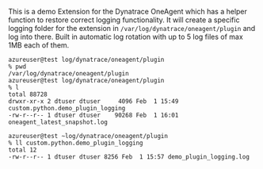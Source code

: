 This is a demo Extension for the Dynatrace OneAgent which has a helper function to restore correct logging functionality. It will create a specific logging folder for the extension in `/var/log/dynatrace/oneagent/plugin` and log into there. Built in automatic log rotation with up to 5 log files of max 1MB each of them.

```
azureuser@test log/dynatrace/oneagent/plugin
% pwd
/var/log/dynatrace/oneagent/plugin
azureuser@test log/dynatrace/oneagent/plugin
% l
total 88728
drwxr-xr-x 2 dtuser dtuser     4096 Feb  1 15:49 custom.python.demo_plugin_logging
-rw-r--r-- 1 dtuser dtuser    90268 Feb  1 16:01 oneagent_latest_snapshot.log

azureuser@test ~log/dynatrace/oneagent/plugin
% ll custom.python.demo_plugin_logging
total 12
-rw-r--r-- 1 dtuser dtuser 8256 Feb  1 15:57 demo_plugin_logging.log

```